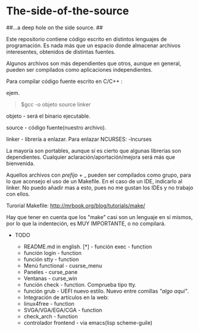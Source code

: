 # The-side-of-the-source #
##...a deep hole on the side source. ##

Este repositorio contiene código escrito en distintos lenguajes de programación.
Es nada más que un espacio donde almacenar archivos interesentes, obtenidos de
distintas fuentes.

Algunos archivos son más dependientes que otros, aunque en general, pueden ser
compilados como aplicaciones independientes.

Para compilar código fuente escrito en C/C++ :

ejem.

> $gcc -o objeto source linker

  objeto - será el binario ejecutable.

  source - código fuente(nuestro archivo).

  linker - librería a enlazar. Para enlazar NCURSES: -lncurses

La mayoría son portables, aunque sí es cierto que algunas librerías son dependientes.
Cualquier aclaración/aportación/mejora será más que bienvenida.

Aquellos archivos con _prefijo_ + _ pueden ser compilados como grupo, para lo que 
aconsejo el uso de un Makefile. 
En el caso de un IDE, indicarlo al linker. No puedo añadir mas a esto, pues no 
me gustan los IDEs y no trabajo con ellos.

Turorial Makefile: http://mrbook.org/blog/tutorials/make/

Hay que tener en cuenta que los "make" casi son un lenguaje en sí mismos, por lo que
la indenteción, es MUY IMPORTANTE, o no compilará.



*    TODO 

      - README.md in english.
     [*] - función exec - function 
      - función login - function
      - función stty - function
      - Menú functional - cusrse_menu
      - Paneles - curse_pane
      - Ventanas - curse_win
      - función check - function. Comprueba tipo tty.
      - función grub - UEFI nuevo estilo. Nuevo entre comillas *"algo aquí"*.
      - Integración de artículos en la web: 
      - linux4free - function
      - SVGA/VGA/EGA/CGA - function
      - check_arch - function 
      - controlador frontend - via emacs(lisp scheme-guile)







